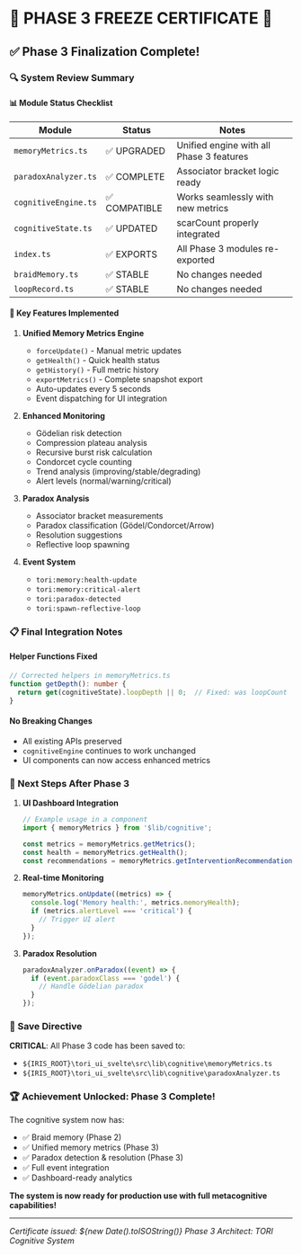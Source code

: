 # 🎉 PHASE 3 FREEZE CERTIFICATE 🎉

## ✅ Phase 3 Finalization Complete!

### 🔍 System Review Summary

#### 📊 Module Status Checklist

| Module | Status | Notes |
|--------|---------|-------|
| `memoryMetrics.ts` | ✅ UPGRADED | Unified engine with all Phase 3 features |
| `paradoxAnalyzer.ts` | ✅ COMPLETE | Associator bracket logic ready |
| `cognitiveEngine.ts` | ✅ COMPATIBLE | Works seamlessly with new metrics |
| `cognitiveState.ts` | ✅ UPDATED | scarCount properly integrated |
| `index.ts` | ✅ EXPORTS | All Phase 3 modules re-exported |
| `braidMemory.ts` | ✅ STABLE | No changes needed |
| `loopRecord.ts` | ✅ STABLE | No changes needed |

#### 🎯 Key Features Implemented

1. **Unified Memory Metrics Engine**
   - `forceUpdate()` - Manual metric updates
   - `getHealth()` - Quick health status
   - `getHistory()` - Full metric history
   - `exportMetrics()` - Complete snapshot export
   - Auto-updates every 5 seconds
   - Event dispatching for UI integration

2. **Enhanced Monitoring**
   - Gödelian risk detection
   - Compression plateau analysis
   - Recursive burst risk calculation
   - Condorcet cycle counting
   - Trend analysis (improving/stable/degrading)
   - Alert levels (normal/warning/critical)

3. **Paradox Analysis**
   - Associator bracket measurements
   - Paradox classification (Gödel/Condorcet/Arrow)
   - Resolution suggestions
   - Reflective loop spawning

4. **Event System**
   - `tori:memory:health-update`
   - `tori:memory:critical-alert`
   - `tori:paradox-detected`
   - `tori:spawn-reflective-loop`

### 📋 Final Integration Notes

#### Helper Functions Fixed
```typescript
// Corrected helpers in memoryMetrics.ts
function getDepth(): number {
  return get(cognitiveState).loopDepth || 0;  // Fixed: was loopCount
}
```

#### No Breaking Changes
- All existing APIs preserved
- `cognitiveEngine` continues to work unchanged
- UI components can now access enhanced metrics

### 🚀 Next Steps After Phase 3

1. **UI Dashboard Integration**
   ```typescript
   // Example usage in a component
   import { memoryMetrics } from '$lib/cognitive';
   
   const metrics = memoryMetrics.getMetrics();
   const health = memoryMetrics.getHealth();
   const recommendations = memoryMetrics.getInterventionRecommendations();
   ```

2. **Real-time Monitoring**
   ```typescript
   memoryMetrics.onUpdate((metrics) => {
     console.log('Memory health:', metrics.memoryHealth);
     if (metrics.alertLevel === 'critical') {
       // Trigger UI alert
     }
   });
   ```

3. **Paradox Resolution**
   ```typescript
   paradoxAnalyzer.onParadox((event) => {
     if (event.paradoxClass === 'godel') {
       // Handle Gödelian paradox
     }
   });
   ```

### 💾 Save Directive

**CRITICAL**: All Phase 3 code has been saved to:
- `${IRIS_ROOT}\tori_ui_svelte\src\lib\cognitive\memoryMetrics.ts`
- `${IRIS_ROOT}\tori_ui_svelte\src\lib\cognitive\paradoxAnalyzer.ts`

### 🏆 Achievement Unlocked: Phase 3 Complete!

The cognitive system now has:
- ✅ Braid memory (Phase 2)
- ✅ Unified memory metrics (Phase 3)
- ✅ Paradox detection & resolution (Phase 3)
- ✅ Full event integration
- ✅ Dashboard-ready analytics

**The system is now ready for production use with full metacognitive capabilities!**

---

*Certificate issued: ${new Date().toISOString()}*
*Phase 3 Architect: TORI Cognitive System*
